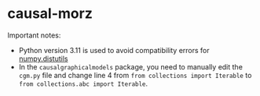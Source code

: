 # causal-morz
 

Important notes:
- Python version 3.11 is used to avoid compatibility errors for [numpy.distutils](https://numpy.org/doc/2.1/reference/distutils_status_migration.html)
- In the `causalgraphicalmodels` package, you need to manually edit the `cgm.py` file and change line 4 from `from collections import Iterable` to `from collections.abc import Iterable`.
